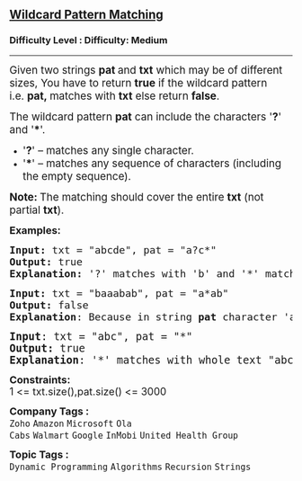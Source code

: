 <h2><a href="https://www.geeksforgeeks.org/problems/wildcard-pattern-matching/1">Wildcard Pattern Matching</a></h2><h3>Difficulty Level : Difficulty: Medium</h3><hr><div class="problems_problem_content__Xm_eO"><p dir="ltr"><span style="font-size: 14pt;">Given two strings&nbsp;<strong><strong>pat&nbsp;</strong></strong>and&nbsp;<strong><strong>txt</strong></strong>&nbsp;which may be of different sizes, You have to return&nbsp;<strong><strong>true</strong></strong>&nbsp;if the wildcard pattern i.e.&nbsp;<strong><strong>pat,&nbsp;</strong></strong>matches&nbsp;with&nbsp;<strong><strong>txt</strong></strong>&nbsp;else return&nbsp;<strong><strong>false</strong></strong>.</span></p>
<p dir="ltr"><span style="font-size: 14pt;">The wildcard pattern&nbsp;<strong><strong>pat</strong></strong>&nbsp;can include the characters '<strong><strong>?</strong></strong>' and '<strong><strong>*</strong></strong>'.</span></p>
<ul>
<li value="1"><span style="font-size: 14pt;">'<strong><strong>?</strong></strong>' – matches any single character.</span></li>
<li value="2"><span style="font-size: 14pt;">'<strong><strong>*</strong></strong>' – matches any sequence of characters (including the empty sequence).</span></li>
</ul>
<p dir="ltr"><span style="font-size: 14pt;"><strong><strong>Note:&nbsp;</strong></strong>The matching should cover the entire&nbsp;<strong><strong>txt</strong></strong>&nbsp;(not partial&nbsp;<strong><strong>txt</strong></strong>).</span></p>
<p><span style="font-size: 18px;"><strong>Examples:</strong></span></p>
<pre><span style="font-size: 18px;"><strong>Input:</strong> txt = "abcde", pat = "a?c*"
<strong>Output:</strong> true
<strong>Explanation: </strong>'?' matches with 'b' and '*' matches with "de".
</span></pre>
<pre><span style="font-size: 18px;"><strong>Input:</strong> txt = "baaabab", pat = "a*ab"
<strong>Output:</strong> false
<strong>Explanation</strong>: Because in string <strong>pat</strong> character 'a' at first position, <strong>pat</strong> and <strong>txt</strong> can't be matched.</span></pre>
<pre><span style="font-size: 14pt;"><strong>Input</strong>: txt = "abc", pat = "*"
<strong>Output:</strong> true
<strong>Explanation</strong>: '*' matches with whole text "abc".</span></pre>
<p><span style="font-size: 18px;"><strong>Constraints:</strong><br>1 &lt;= txt.size(),pat.size() &lt;= 3000</span></p></div><p><span style=font-size:18px><strong>Company Tags : </strong><br><code>Zoho</code>&nbsp;<code>Amazon</code>&nbsp;<code>Microsoft</code>&nbsp;<code>Ola Cabs</code>&nbsp;<code>Walmart</code>&nbsp;<code>Google</code>&nbsp;<code>InMobi</code>&nbsp;<code>United Health Group</code>&nbsp;<br><p><span style=font-size:18px><strong>Topic Tags : </strong><br><code>Dynamic Programming</code>&nbsp;<code>Algorithms</code>&nbsp;<code>Recursion</code>&nbsp;<code>Strings</code>&nbsp;